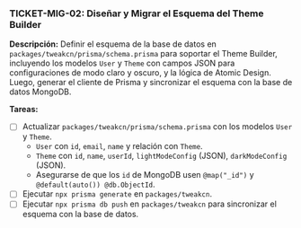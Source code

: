 ### TICKET-MIG-02: Diseñar y Migrar el Esquema del Theme Builder

**Descripción:**
Definir el esquema de la base de datos en `packages/tweakcn/prisma/schema.prisma` para soportar el Theme Builder, incluyendo los modelos `User` y `Theme` con campos JSON para configuraciones de modo claro y oscuro, y la lógica de Atomic Design. Luego, generar el cliente de Prisma y sincronizar el esquema con la base de datos MongoDB.

**Tareas:**
- [ ] Actualizar `packages/tweakcn/prisma/schema.prisma` con los modelos `User` y `Theme`.
  - `User` con `id`, `email`, `name` y relación con `Theme`.
  - `Theme` con `id`, `name`, `userId`, `lightModeConfig` (JSON), `darkModeConfig` (JSON).
  - Asegurarse de que los `id` de MongoDB usen `@map("_id")` y `@default(auto()) @db.ObjectId`.
- [ ] Ejecutar `npx prisma generate` en `packages/tweakcn`.
- [ ] Ejecutar `npx prisma db push` en `packages/tweakcn` para sincronizar el esquema con la base de datos.
